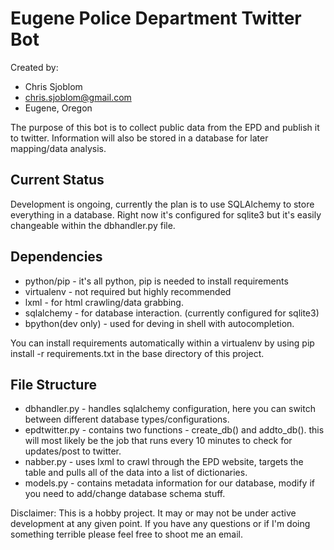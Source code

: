 Eugene Police Department Twitter Bot
=====================================
Created by:

*   Chris Sjoblom
*   chris.sjoblom@gmail.com
*   Eugene, Oregon

The purpose of this bot is to collect public data from the EPD and publish it to twitter. Information will also be stored in a database for later mapping/data analysis.

Current Status
--------------

Development is ongoing, currently the plan is to use SQLAlchemy to store everything in a database. Right now it's configured for sqlite3 but it's easily changeable within the dbhandler.py file.

Dependencies
------------
*   python/pip - it's all python, pip is needed to install requirements
*   virtualenv - not required but highly recommended
*   lxml - for html crawling/data grabbing.
*   sqlalchemy - for database interaction. (currently configured for sqlite3)
*   bpython(dev only) - used for deving in shell with autocompletion.

You can install requirements automatically within a virtualenv by using pip install -r requirements.txt in the base directory of this project.

File Structure
--------------

*   dbhandler.py - handles sqlalchemy configuration, here you can switch between different database types/configurations.
*   epdtwitter.py - contains two functions - create_db() and addto_db(). this will most likely be the job that runs every 10 minutes to check for updates/post to twitter.
*   nabber.py - uses lxml to crawl through the EPD website, targets the table and pulls all of the data into a list of dictionaries.
*   models.py - contains metadata information for our database, modify if you need to add/change database schema stuff.


Disclaimer: This is a hobby project. It may or may not be under active development at any given point. If you have any questions or if I'm doing something terrible please feel free to shoot me an email.
